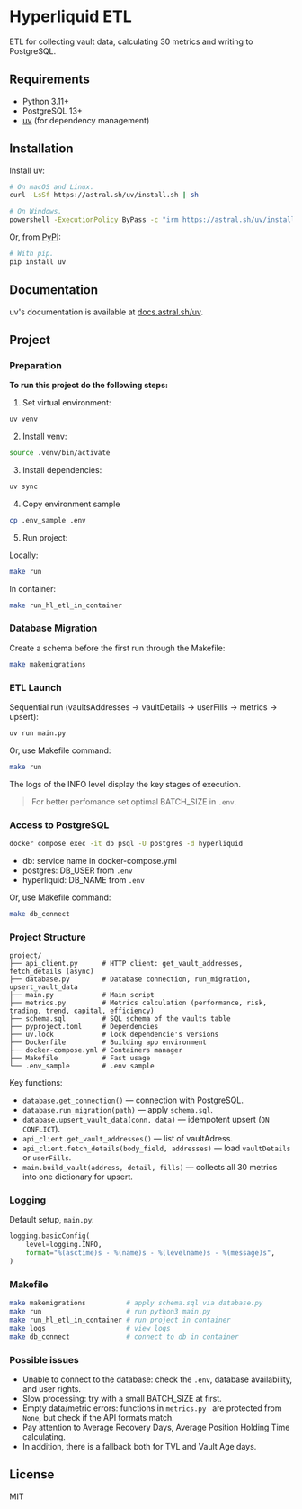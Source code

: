 # Hyperliquid ETL

ETL for collecting vault data, calculating 30 metrics and writing to PostgreSQL.

## Requirements

- Python 3.11+
- PostgreSQL 13+
- [uv](https://docs.astral.sh/uv/getting-started/) (for dependency management)

## Installation

Install uv:

```bash
# On macOS and Linux.
curl -LsSf https://astral.sh/uv/install.sh | sh
```

```bash
# On Windows.
powershell -ExecutionPolicy ByPass -c "irm https://astral.sh/uv/install.ps1 | iex"
```

Or, from [PyPI](https://pypi.org/project/uv/):

```bash
# With pip.
pip install uv
```

## Documentation

uv's documentation is available at [docs.astral.sh/uv](https://docs.astral.sh/uv).

## Project

### Preparation
**To run this project do the following steps:**

1. Set virtual environment:
```bash
uv venv
```

2. Install venv:
```bash
source .venv/bin/activate
```

3. Install dependencies:
```bash
uv sync
```

4. Copy environment sample
```bash
cp .env_sample .env
```

5. Run project:

Locally:
```bash
make run
```

In container:
```bash
make run_hl_etl_in_container
```

### Database Migration
Create a schema before the first run through the Makefile:
```bash
make makemigrations
```

### ETL Launch
Sequential run (vaultsAddresses → vaultDetails → userFills → metrics → upsert):
```bash
uv run main.py
```

Or, use Makefile command:

```bash
make run
```

The logs of the INFO level display the key stages of execution.

> For better perfomance set optimal BATCH_SIZE in `.env`.

### Access to PostgreSQL
```bash
docker compose exec -it db psql -U postgres -d hyperliquid
```
- db: service name in docker-compose.yml
- postgres: DB_USER from `.env`
- hyperliquid: DB_NAME from `.env`

Or, use Makefile command:
```bash
make db_connect
```

### Project Structure
```
project/
├── api_client.py      # HTTP client: get_vault_addresses, fetch_details (async)
├── database.py        # Database connection, run_migration, upsert_vault_data
├── main.py            # Main script
├── metrics.py         # Metrics calculation (performance, risk, trading, trend, capital, efficiency)
├── schema.sql         # SQL schema of the vaults table
├── pyproject.toml     # Dependencies
├── uv.lock            # lock dependencie's versions
├── Dockerfile         # Building app environment
├── docker-compose.yml # Containers manager
├── Makefile           # Fast usage
└── .env_sample        # .env sample
```

Key functions:
- `database.get_connection()` — connection with PostgreSQL.
- `database.run_migration(path)` — apply `schema.sql`.
- `database.upsert_vault_data(conn, data)` — idempotent upsert (`ON CONFLICT`).
- `api_client.get_vault_addresses()` — list of vaultAdress.
- `api_client.fetch_details(body_field, addresses)` — load `vaultDetails` or `userFills`.
- `main.build_vault(address, detail, fills)` — collects all 30 metrics into one dictionary for upsert.

### Logging
Default setup, `main.py`:
```python
logging.basicConfig(
    level=logging.INFO,
    format="%(asctime)s - %(name)s - %(levelname)s - %(message)s",
)
```

### Makefile
```bash
make makemigrations          # apply schema.sql via database.py
make run                     # run python3 main.py
make run_hl_etl_in_container # run project in container
make logs                    # view logs
make db_connect              # connect to db in container
```

### Possible issues
- Unable to connect to the database: check the `.env`, database availability, and user rights.
- Slow processing: try with a small BATCH_SIZE at first.
- Empty data/metric errors: functions in `metrics.py ` are protected from `None`, but check if the API formats match.
- Pay attention to Average Recovery Days, Average Position Holding Time calculating.
- In addition, there is a fallback both for TVL and Vault Age days.

## License
MIT
